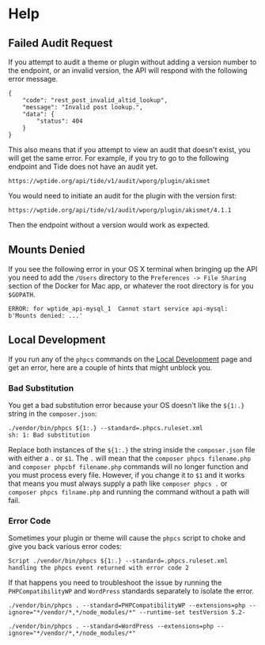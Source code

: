 # Help

## Failed Audit Request

If you attempt to audit a theme or plugin without adding a version number to the endpoint, or an invalid version, the API will respond with the following error message.

```
{
    "code": "rest_post_invalid_altid_lookup",
    "message": "Invalid post lookup.",
    "data": {
        "status": 404
    }
}
```

This also means that if you attempt to view an audit that doesn't exist, you will get the same error. For example, if you try to go to the following endpoint and Tide does not have an audit yet.

```
https://wptide.org/api/tide/v1/audit/wporg/plugin/akismet
```

You would need to initiate an audit for the plugin with the version first:

```
https://wptide.org/api/tide/v1/audit/wporg/plugin/akismet/4.1.1
```

Then the endpoint without a version would work as expected.

## Mounts Denied

If you see the following error in your OS X terminal when bringing up the API you need to add the `/Users` directory to the `Preferences -> File Sharing` section of the Docker for Mac app, or whatever the root directory is for you `$GOPATH`.

```
ERROR: for wptide_api-mysql_1  Cannot start service api-mysql: b'Mounts denied: ...'
```

## Local Development

If you run any of the `phpcs` commands on the [Local Development](local-development.md) page and get an error, here are a couple of hints that might unblock you.

### Bad Substitution

You get a bad substitution error because your OS doesn't like the `${1:.}` string in the `composer.json`:

```
./vendor/bin/phpcs ${1:.} --standard=.phpcs.ruleset.xml
sh: 1: Bad substitution
```

Replace both instances of the `${1:.}` the string inside the `composer.json` file with either a `.` or `$1`. The `.` will mean that the `composer phpcs filename.php` and `composer phpcbf filename.php` commands will no longer function and you must process every file. However, if you change it to `$1` and it works that means you must always supply a path like `composer phpcs .` or `composer phpcs filname.php` and running the command without a path will fail.

### Error Code

Sometimes your plugin or theme will cause the `phpcs` script to choke and give you back various error codes:

```
Script ./vendor/bin/phpcs ${1:.} --standard=.phpcs.ruleset.xml handling the phpcs event returned with error code 2
```

If that happens you need to troubleshoot the issue by running the `PHPCompatibilityWP` and `WordPress` standards separately to isolate the error.

```
./vendor/bin/phpcs . --standard=PHPCompatibilityWP --extensions=php --ignore="*/vendor/*,*/node_modules/*" --runtime-set testVersion 5.2-
```

```
./vendor/bin/phpcs . --standard=WordPress --extensions=php --ignore="*/vendor/*,*/node_modules/*"
```